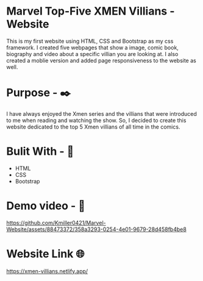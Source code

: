 # Marvel Top-Five XMEN Villians - Website
This is my first website using HTML, CSS and Bootstrap as my css framework. I created five webpages that show a image, comic book, biography and video
about a specific villian you are looking at. I also created a moblie version and added page responsiveness to the website as well.

# Purpose - :black_nib:
I have always enjoyed the Xmen series and the villians that were introduced to me when reading and watching the show. So, I decided to create this website
dedicated to the top 5 Xmen villians of all time in the comics.

# Bulit With - 🧰
* HTML
* CSS
* Bootstrap

# Demo video - :movie_camera:
https://github.com/Kmiller0421/Marvel-Website/assets/88473372/358a3293-0254-4e01-9679-28d458fb4be8

# Website Link 🌐
https://xmen-villians.netlify.app/

